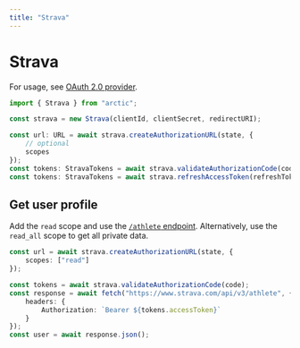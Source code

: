 ```yaml
---
title: "Strava"
---
```


# Strava

For usage, see [OAuth 2.0 provider](/guides/oauth2).

```ts
import { Strava } from "arctic";

const strava = new Strava(clientId, clientSecret, redirectURI);
```

```ts
const url: URL = await strava.createAuthorizationURL(state, {
	// optional
	scopes
});
const tokens: StravaTokens = await strava.validateAuthorizationCode(code);
const tokens: StravaTokens = await strava.refreshAccessToken(refreshToken);
```

## Get user profile

Add the `read` scope and use the [`/athlete` endpoint](https://developers.strava.com/docs/reference/#api-Athletes-getLoggedInAthlete). Alternatively, use the `read_all` scope to get all private data.

```ts
const url = await strava.createAuthorizationURL(state, {
	scopes: ["read"]
});
```

```ts
const tokens = await strava.validateAuthorizationCode(code);
const response = await fetch("https://www.strava.com/api/v3/athlete", {
	headers: {
		Authorization: `Bearer ${tokens.accessToken}`
	}
});
const user = await response.json();
```
